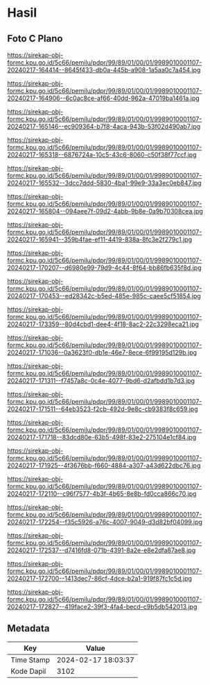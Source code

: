 # Hasil

## Foto C Plano

https://sirekap-obj-formc.kpu.go.id/5c66/pemilu/pdpr/99/89/01/00/01/9989010001107-20240217-164414--8645f433-db0a-445b-a908-1a5aa0c7a454.jpg

https://sirekap-obj-formc.kpu.go.id/5c66/pemilu/pdpr/99/89/01/00/01/9989010001107-20240217-164906--6c0ac8ce-af66-40dd-962a-47019ba1461a.jpg

https://sirekap-obj-formc.kpu.go.id/5c66/pemilu/pdpr/99/89/01/00/01/9989010001107-20240217-165146--ec909364-b7f8-4aca-943b-53f02d490ab7.jpg

https://sirekap-obj-formc.kpu.go.id/5c66/pemilu/pdpr/99/89/01/00/01/9989010001107-20240217-165318--6876724a-10c5-43c6-8060-c50f38f77ccf.jpg

https://sirekap-obj-formc.kpu.go.id/5c66/pemilu/pdpr/99/89/01/00/01/9989010001107-20240217-165532--3dcc7ddd-5830-4ba1-99e9-33a3ec0eb847.jpg

https://sirekap-obj-formc.kpu.go.id/5c66/pemilu/pdpr/99/89/01/00/01/9989010001107-20240217-165804--094aee7f-09d2-4abb-9b8e-0a9b70308cea.jpg

https://sirekap-obj-formc.kpu.go.id/5c66/pemilu/pdpr/99/89/01/00/01/9989010001107-20240217-165941--359b4fae-ef11-4419-838a-8fc3e2f279c1.jpg

https://sirekap-obj-formc.kpu.go.id/5c66/pemilu/pdpr/99/89/01/00/01/9989010001107-20240217-170207--d6980e99-79d9-4c44-8f64-bb86fb635f8d.jpg

https://sirekap-obj-formc.kpu.go.id/5c66/pemilu/pdpr/99/89/01/00/01/9989010001107-20240217-170453--ed28342c-b5ed-485e-985c-caee5cf51854.jpg

https://sirekap-obj-formc.kpu.go.id/5c66/pemilu/pdpr/99/89/01/00/01/9989010001107-20240217-173359--80d4cbd1-dee4-4f18-8ac2-22c3298eca21.jpg

https://sirekap-obj-formc.kpu.go.id/5c66/pemilu/pdpr/99/89/01/00/01/9989010001107-20240217-171036--0a3623f0-db1e-46e7-8ece-6f99195d129b.jpg

https://sirekap-obj-formc.kpu.go.id/5c66/pemilu/pdpr/99/89/01/00/01/9989010001107-20240217-171311--f7457a8c-0c4e-4077-9bd6-d2afbdd1b7d3.jpg

https://sirekap-obj-formc.kpu.go.id/5c66/pemilu/pdpr/99/89/01/00/01/9989010001107-20240217-171511--64eb3523-f2cb-492d-9e8c-cb9383f8c659.jpg

https://sirekap-obj-formc.kpu.go.id/5c66/pemilu/pdpr/99/89/01/00/01/9989010001107-20240217-171718--83dcd80e-63b5-498f-83e2-275104e1cf84.jpg

https://sirekap-obj-formc.kpu.go.id/5c66/pemilu/pdpr/99/89/01/00/01/9989010001107-20240217-171925--4f3676bb-f660-4884-a307-a43d622dbc76.jpg

https://sirekap-obj-formc.kpu.go.id/5c66/pemilu/pdpr/99/89/01/00/01/9989010001107-20240217-172110--c96f7577-4b3f-4b65-8e8b-fd0cca866c70.jpg

https://sirekap-obj-formc.kpu.go.id/5c66/pemilu/pdpr/99/89/01/00/01/9989010001107-20240217-172254--f35c5926-a76c-4007-9049-d3d82bf04099.jpg

https://sirekap-obj-formc.kpu.go.id/5c66/pemilu/pdpr/99/89/01/00/01/9989010001107-20240217-172537--d7416fd8-071b-4391-8a2e-e8e2dfa87ae8.jpg

https://sirekap-obj-formc.kpu.go.id/5c66/pemilu/pdpr/99/89/01/00/01/9989010001107-20240217-172700--1413dec7-86cf-4dce-b2a1-919f87fc1c5d.jpg

https://sirekap-obj-formc.kpu.go.id/5c66/pemilu/pdpr/99/89/01/00/01/9989010001107-20240217-172827--419face2-39f3-4fa4-becd-c9b5db542013.jpg


## Metadata

| Key        | Value               |
| ---------- | ------------------- |
| Time Stamp | 2024-02-17 18:03:37 |
| Kode Dapil | 3102                |



